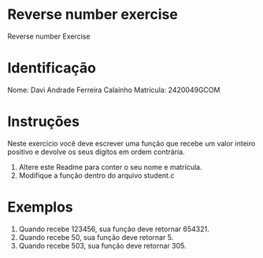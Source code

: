 # Reverse number exercise
Reverse number Exercise

# Identificação
Nome: Davi Andrade Ferreira Calainho
Matrícula: 2420049GCOM

# Instruções
Neste exercício você deve escrever uma função que recebe um valor inteiro positivo e devolve os seus dígitos em ordem contrária.

1. Altere este Readme para conter o seu nome e matrícula.
2. Modifique a função dentro do arquivo student.c

# Exemplos
1. Quando recebe 123456, sua função deve retornar 654321.
2. Quando recebe 50, sua função deve retornar 5.
3. Quando recebe 503, sua função deve retornar 305.

